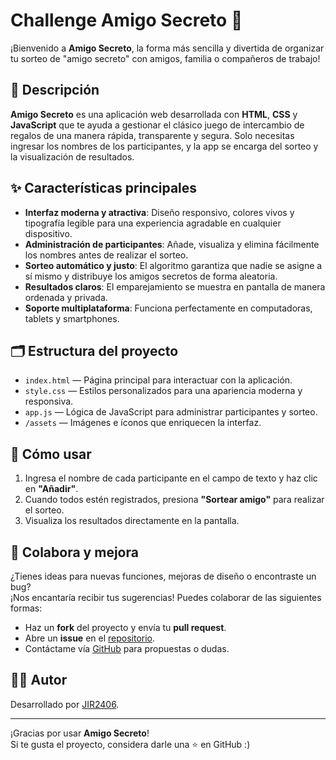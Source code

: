 # Challenge Amigo Secreto 🎁

¡Bienvenido a **Amigo Secreto**, la forma más sencilla y divertida de organizar tu sorteo de "amigo secreto" con amigos, familia o compañeros de trabajo!

## 🚀 Descripción

**Amigo Secreto** es una aplicación web desarrollada con **HTML**, **CSS** y **JavaScript** que te ayuda a gestionar el clásico juego de intercambio de regalos de una manera rápida, transparente y segura. Solo necesitas ingresar los nombres de los participantes, y la app se encarga del sorteo y la visualización de resultados.

## ✨ Características principales

- **Interfaz moderna y atractiva**: Diseño responsivo, colores vivos y tipografía legible para una experiencia agradable en cualquier dispositivo.
- **Administración de participantes**: Añade, visualiza y elimina fácilmente los nombres antes de realizar el sorteo.
- **Sorteo automático y justo**: El algoritmo garantiza que nadie se asigne a sí mismo y distribuye los amigos secretos de forma aleatoria.
- **Resultados claros**: El emparejamiento se muestra en pantalla de manera ordenada y privada.
- **Soporte multiplataforma**: Funciona perfectamente en computadoras, tablets y smartphones.

## 🗂️ Estructura del proyecto

- `index.html` — Página principal para interactuar con la aplicación.
- `style.css` — Estilos personalizados para una apariencia moderna y responsiva.
- `app.js` — Lógica de JavaScript para administrar participantes y sorteo.
- `/assets` — Imágenes e íconos que enriquecen la interfaz.

## 📖 Cómo usar

1. Ingresa el nombre de cada participante en el campo de texto y haz clic en **"Añadir"**.
2. Cuando todos estén registrados, presiona **"Sortear amigo"** para realizar el sorteo.
3. Visualiza los resultados directamente en la pantalla.

## 🤝 Colabora y mejora

¿Tienes ideas para nuevas funciones, mejoras de diseño o encontraste un bug?  
¡Nos encantaría recibir tus sugerencias! Puedes colaborar de las siguientes formas:

- Haz un **fork** del proyecto y envía tu **pull request**.
- Abre un **issue** en el [repositorio](https://github.com/JIR2406/challenge-amigo-secreto).
- Contáctame vía [GitHub](https://github.com/JIR2406) para propuestas o dudas.

## 👨‍💻 Autor

Desarrollado por [JIR2406](https://github.com/JIR2406).

---

¡Gracias por usar **Amigo Secreto**!  
Si te gusta el proyecto, considera darle una ⭐ en GitHub :)